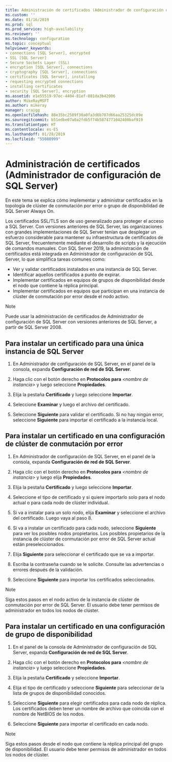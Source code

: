 ```yaml
---
title: Administración de certificados (Administrador de configuración de SQL Server) | Microsoft Docs
ms.custom: ''
ms.date: 01/16/2019
ms.prod: sql
ms.prod_service: high-availability
ms.reviewer: ''
ms.technology: configuration
ms.topic: conceptual
helpviewer_keywords:
- connections [SQL Server], encrypted
- SSL [SQL Server]
- Secure Sockets Layer (SSL)
- encryption [SQL Server], connections
- cryptography [SQL Server], connections
- certificates [SQL Server], installing
- requesting encrypted connections
- installing certificates
- security [SQL Server], encryption
ms.assetid: e1e55519-97ec-4404-81ef-881da3b42006
author: MikeRayMSFT
ms.author: mikeray
manager: craigg
ms.openlocfilehash: 88e35bc2589f30a0fa3d6b707d66aa25325dc89e
ms.sourcegitcommit: b51edbe07a0a2fdb5f74b5874771042400baf919
ms.translationtype: HT
ms.contentlocale: es-ES
ms.lasthandoff: 01/28/2019
ms.locfileid: "55088999"
---
```

# <a name="certificate-management-sql-server-configuration-manager"></a>Administración de certificados (Administrador de configuración de SQL Server)

En este tema se explica cómo implementar y administrar certificados en la topología de clúster de conmutación por error o grupo de disponibilidad de SQL Server Always On.

Los certificados SSL/TLS son de uso generalizado para proteger el acceso a SQL Server. Con versiones anteriores de SQL Server, las organizaciones con grandes implementaciones de SQL Server tenían que desplegar un esfuerzo considerable para mantener su infraestructura de certificados de SQL Server, frecuentemente mediante el desarrollo de scripts y la ejecución de comandos manuales. Con SQL Server 2019, la administración de certificados está integrada en Administrador de configuración de SQL Server, lo que simplifica tareas comunes como: 

* Ver y validar certificados instalados en una instancia de SQL Server. 
* Identificar aquellos certificados a punto de expirar. 
* Implementar certificados en equipos de grupos de disponibilidad desde el nodo que contiene la réplica principal. 
* Implementar certificados en equipos que participan en una instancia de clúster de conmutación por error desde el nodo activo.

> [!NOTE]
> Puede usar la administración de certificados de Administrador de configuración de SQL Server con versiones anteriores de SQL Server, a partir de SQL Server 2008.

##  <a name="provision-single-server-cert"></a> Para instalar un certificado para una única instancia de SQL Server  
  
1. En Administrador de configuración de SQL Server, en el panel de la consola, expanda **Configuración de red de SQL Server**.  
  
2. Haga clic con el botón derecho en **Protocolos para** *&lt;nombre de instancia&gt;* y luego seleccione **Propiedades**.  
  
3. Elija la pestaña **Certificado** y luego seleccione **Importar**.  
  
4. Seleccione **Examinar** y luego el archivo del certificado.  
  
5. Seleccione **Siguiente** para validar el certificado. Si no hay ningún error, seleccione **Siguiente** para importar el certificado a la instancia local.  
  
 
##  <a name="provision-failover-cluster-cert"></a> Para instalar un certificado en una configuración de clúster de conmutación por error  
  
1. En Administrador de configuración de SQL Server, en el panel de la consola, expanda **Configuración de red de SQL Server**.
  
2. Haga clic con el botón derecho en **Protocolos para** *&lt;nombre de instancia&gt;* y luego elija **Propiedades**. 

3. Elija la pestaña **Certificado** y luego seleccione **Importar**.

4. Seleccione el tipo de certificado y si quiere importarlo solo para el nodo actual o para cada nodo de clúster individual.

5. Si va a instalar para un solo nodo, elija **Examinar** y seleccione el archivo del certificado. Luego vaya al paso 8.

6. Si va a instalar un certificado para cada nodo, seleccione **Siguiente** para ver los posibles nodos propietarios. Los posibles propietarios de la instancia de clúster de conmutación por error de SQL Server actual están preseleccionados.

7. Elija **Siguiente** para seleccionar el certificado que se va a importar.

8. Escriba la contraseña cuando se le solicite. Consulte las advertencias o errores después de la validación.

9. Seleccione **Siguiente** para importar los certificados seleccionados.

> [!NOTE]
> Siga estos pasos en el nodo activo de la instancia de clúster de conmutación por error de SQL Server. El usuario debe tener permisos de administrador en todos los nodos de clúster.

##  <a name="provision-availability-group-cert"></a>Para instalar un certificado en una configuración de grupo de disponibilidad  
  
1. En el panel de la consola de Administrador de configuración de SQL Server, expanda **Configuración de red de SQL Server**.
  
2. Haga clic con el botón derecho en **Protocolos para** *&lt;nombre de instancia&gt;* y luego seleccione **Propiedades**.  
  
3. Elija la pestaña **Certificado** y seleccione **Importar**.  
  
4. Elija el tipo de certificado y seleccione **Siguiente** para seleccionar de la lista de grupos de disponibilidad conocidos.  

5. Seleccione **Siguiente** para elegir certificados para cada nodo de réplica. Los certificados deben tener un nombre de archivo que coincida con el nombre de NetBIOS de los nodos.

6. Seleccione **Siguiente** para importar el certificado en cada nodo.


> [!NOTE]
> Siga estos pasos desde el nodo que contiene la réplica principal del grupo de disponibilidad. El usuario debe tener permisos de administrador en todos los nodos de clúster.

